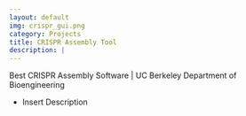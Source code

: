 ```yaml
---
layout: default
img: crispr_gui.png
category: Projects
title: CRISPR Assembly Tool
description: |
---
```

<i class="fa fa-trophy"></i> Best CRISPR Assembly Software | UC Berkeley Department of Bioengineering
* Insert Description
